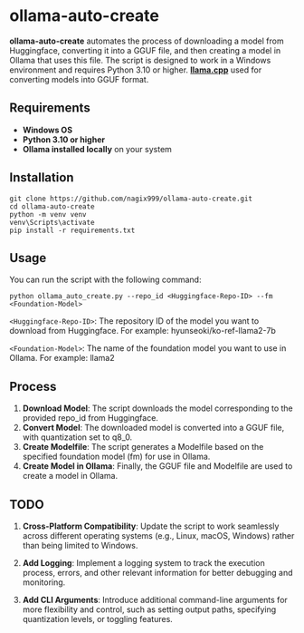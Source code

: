 # ollama-auto-create

**ollama-auto-create** automates the process of downloading a model from Huggingface, converting it into a GGUF file, and then creating a model in Ollama that uses this file. The script is designed to work in a Windows environment and requires Python 3.10 or higher. **[llama.cpp](https://github.com/ggerganov/llama.cpp)** used for converting models into GGUF format.

## Requirements

-   **Windows OS**
-   **Python 3.10 or higher**
-   **Ollama installed locally** on your system

## Installation

```
git clone https://github.com/nagix999/ollama-auto-create.git
cd ollama-auto-create
python -m venv venv
venv\Scripts\activate
pip install -r requirements.txt
```

## Usage

You can run the script with the following command:

```
python ollama_auto_create.py --repo_id <Huggingface-Repo-ID> --fm <Foundation-Model>
```

`<Huggingface-Repo-ID>`: The repository ID of the model you want to download from Huggingface. For example: hyunseoki/ko-ref-llama2-7b

`<Foundation-Model>`: The name of the foundation model you want to use in Ollama. For example: llama2

## Process

1. **Download Model**: The script downloads the model corresponding to the provided repo_id from Huggingface.
2. **Convert Model**: The downloaded model is converted into a GGUF file, with quantization set to q8_0.
3. **Create Modelfile**: The script generates a Modelfile based on the specified foundation model (fm) for use in Ollama.
4. **Create Model in Ollama**: Finally, the GGUF file and Modelfile are used to create a model in Ollama.

## TODO

1. **Cross-Platform Compatibility**: Update the script to work seamlessly across different operating systems (e.g., Linux, macOS, Windows) rather than being limited to Windows.

2. **Add Logging**: Implement a logging system to track the execution process, errors, and other relevant information for better debugging and monitoring.

3. **Add CLI Arguments**: Introduce additional command-line arguments for more flexibility and control, such as setting output paths, specifying quantization levels, or toggling features.
